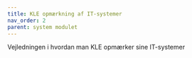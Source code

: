 ```yaml
---
title: KLE opmærkning af IT-systemer
nav_order: 2
parent: system modulet
---
```

Vejledningen i hvordan man KLE opmærker sine IT-systemer
